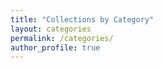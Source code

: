 ```yaml
---
title: "Collections by Category"
layout: categories
permalink: /categories/
author_profile: true
---
```

